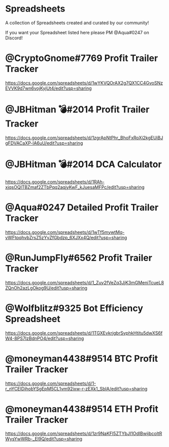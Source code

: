 # Spreadsheets

A collection of Spreadsheets created and curated by our community!

If you want your Spreadsheet listed here please PM @Aqua#0247 on Discord!

# @CryptoGnome#7769 Profit Trailer Tracker

https://docs.google.com/spreadsheets/d/1wYKVQOrAX2g7QX1CC4GvoSNzEVVK9d7wn6vojKyjUt4/edit?usp=sharing

# @JBHitman 💣#2014 Profit Trailer Tracker

https://docs.google.com/spreadsheets/d/1zgrApNtPhr_BhoFxRoXi2kgEUiBJgFDVACaXP-lA6uU/edit?usp=sharing

# @JBHitman 💣#2014 DCA Calculator

https://docs.google.com/spreadsheets/d/1RAh-xjqsOQITBZmaf2ZTbPqq2aqjyKwF_kJuesaMFPc/edit?usp=sharing

# @Aqua#0247 Detailed Profit Trailer Tracker

https://docs.google.com/spreadsheets/d/1wTf5mywtMq-vWFtpqhvbZrsZ5zYvZfGbdzp_6XJXx4Q/edit?usp=sharing

# @RunJumpFly#6562 Profit Trailer Tracker

https://docs.google.com/spreadsheets/d/1_Zuy2fVeZq3JjK3mGMeniTcueL8ZQnOh2azLgOkog9U/edit?usp=sharing

# @Wolfblitz#9325 Bot Efficiency Spreadsheet

https://docs.google.com/spreadsheets/d/1TGXEvkrjgbrSvphkHtitu5dwXS6fW4-8PS7IzBdnPO4/edit?usp=sharing

# @moneyman4438#9514 BTC Profit Trailer Tracker

https://docs.google.com/spreadsheets/d/1-r_nYCEIDihobYSgEpM5CL1vm92ixw-r-zEXk1_SbIA/edit?usp=sharing

# @moneyman4438#9514 ETH Profit Trailer Tracker

https://docs.google.com/spreadsheets/d/1zr9NaKFI5ZTYbJI1OdIBwijbcoltRWysYwWRb-_El9Q/edit?usp=sharing
